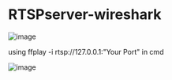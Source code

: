 # RTSPserver-wireshark

![image](RTSP-pic01.png)

using ffplay -i rtsp://127.0.0.1:"Your Port" in cmd

![image](RTSP-pic02.png)
